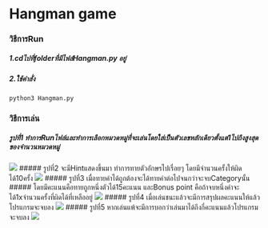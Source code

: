 # Hangman game
### วิธีการRun
##### 1.cdไปที่folderที่มีไฟล์Hangman.py อยู่
##### 2.ใช้คำสั่ง
```
python3 Hangman.py
```
### วิธีการเล่น
##### รูปที่1 ทำการRunไฟล์และทำการเลือกหมวดหมู่ที่จะเล่นโดยใส่เป็นตัวเลขหลักเดียวตั้งแต่1ไปถึงสูงสุดของจำนวนหมวดหมู่
<img src="https://github.com/nailtail/The-Internship-2019/blob/master/img/hangman1.png" />
##### รูปที่2 จะมีHintแสดงขึ้นมา ทำการทายตัวอักษรไปเรื่อยๆ โดยมีจำนวนครั้งให้ผิดได้10ครั้ง
<img src="https://github.com/nailtail/The-Internship-2019/blob/master/img/hangman2.png" />
##### รูปที่3 เมื่อทายคำได้ถูกต้องจะได้ทายคำต่อไปจนกว่าจะจบCategoryนั้น
##### โดยมีคะแนนคือทายถูกหนึ่งตัวได้15คะแนน และBonus point คือถ้าจบหนึ่งคำจะได้1xจำนวนครั้งที่ผิดได้ที่เหลืออยู่
<img src="https://github.com/nailtail/The-Internship-2019/blob/master/img/hangman3.png" />
##### รูปที่4 เมื่อเล่นชนะแล้วจะมีการสรุปผลคะแนนให้แล้วโปรแกรมจะจบลง
<img src="https://github.com/nailtail/The-Internship-2019/blob/master/img/hangman4.png" />
##### รูปที่5 หากเล่นแพ้จะมีการบอกว่าเล่นมาได้ถึงกี่คะแนนแล้วโปรแกรมจะจบลง
<img src="https://github.com/nailtail/The-Internship-2019/blob/master/img/hangman5.png" />
